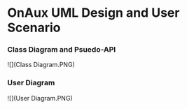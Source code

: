 # OnAux UML Design and User Scenario

### Class Diagram and Psuedo-API

![](Class Diagram.PNG)

### User Diagram

![](User Diagram.PNG)
